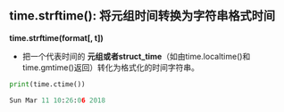 ## time.strftime(): 将元组时间转换为字符串格式时间


**time.strftime(format[, t])**


*  把一个代表时间的 **元组或者struct_time**（如由time.localtime()和time.gmtime()返回）转化为格式化的时间字符串。


```python
print(time.ctime())

Sun Mar 11 10:26:06 2018
```
